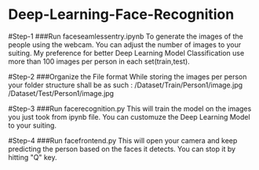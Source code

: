 # Deep-Learning-Face-Recognition

#Step-1 ###Run faceseamlessentry.ipynb 
To generate the images of the people using the webcam. You can adjust the number of images to your suiting. My preference for better Deep Learning Model Classification use more than 100 images per person in each set(train,test).

#Step-2 ###Organize the File format 
While storing the images per person your folder structure shall be as such :
/Dataset/Train/Person1/image.jpg
/Dataset/Test/Person1/image.jpg

#Step-3 ###Run facerecognition.py
This will train the model on the images you just took from ipynb file. You can customuze the Deep Learning Model to your suiting.

#Step-4 ###Run facefrontend.py
This will open your camera and keep predicting the person based on the faces it detects. You can stop it by hitting "Q" key.
